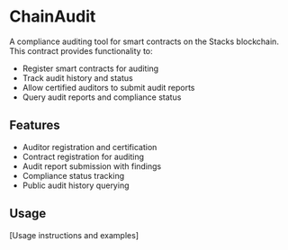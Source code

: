 # ChainAudit

A compliance auditing tool for smart contracts on the Stacks blockchain. This contract provides functionality to:
- Register smart contracts for auditing
- Track audit history and status
- Allow certified auditors to submit audit reports
- Query audit reports and compliance status

## Features
- Auditor registration and certification
- Contract registration for auditing
- Audit report submission with findings
- Compliance status tracking
- Public audit history querying

## Usage
[Usage instructions and examples]

